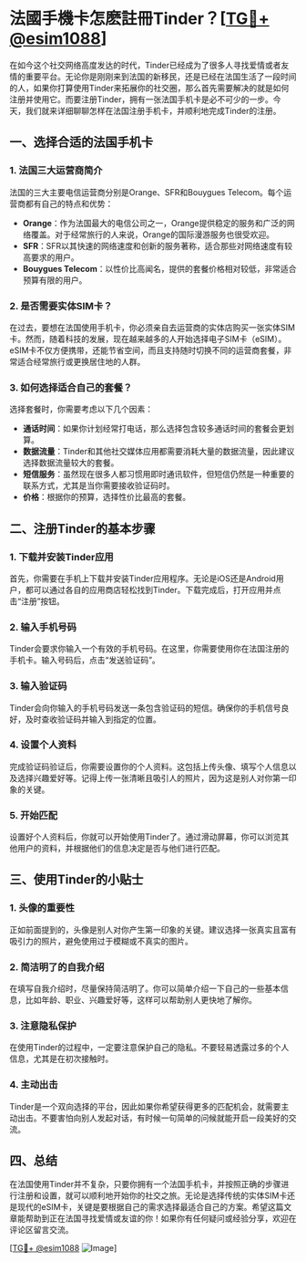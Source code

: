 # 法國手機卡怎麽註冊Tinder？[[TG💪+ @esim1088](https://t.me/s/esim1088)]

在如今这个社交网络高度发达的时代，Tinder已经成为了很多人寻找爱情或者友情的重要平台。无论你是刚刚来到法国的新移民，还是已经在法国生活了一段时间的人，如果你打算使用Tinder来拓展你的社交圈，那么首先需要解决的就是如何注册并使用它。而要注册Tinder，拥有一张法国手机卡是必不可少的一步。今天，我们就来详细聊聊怎样在法国注册手机卡，并顺利地完成Tinder的注册。

## 一、选择合适的法国手机卡

### 1. 法国三大运营商简介

法国的三大主要电信运营商分别是Orange、SFR和Bouygues Telecom。每个运营商都有自己的特点和优势：

- **Orange**：作为法国最大的电信公司之一，Orange提供稳定的服务和广泛的网络覆盖。对于经常旅行的人来说，Orange的国际漫游服务也很受欢迎。
- **SFR**：SFR以其快速的网络速度和创新的服务著称，适合那些对网络速度有较高要求的用户。
- **Bouygues Telecom**：以性价比高闻名，提供的套餐价格相对较低，非常适合预算有限的用户。

### 2. 是否需要实体SIM卡？

在过去，要想在法国使用手机卡，你必须亲自去运营商的实体店购买一张实体SIM卡。然而，随着科技的发展，现在越来越多的人开始选择电子SIM卡（eSIM）。eSIM卡不仅方便携带，还能节省空间，而且支持随时切换不同的运营商套餐，非常适合经常旅行或更换居住地的人群。

### 3. 如何选择适合自己的套餐？

选择套餐时，你需要考虑以下几个因素：

- **通话时间**：如果你计划经常打电话，那么选择包含较多通话时间的套餐会更划算。
- **数据流量**：Tinder和其他社交媒体应用都需要消耗大量的数据流量，因此建议选择数据流量较大的套餐。
- **短信服务**：虽然现在很多人都习惯用即时通讯软件，但短信仍然是一种重要的联系方式，尤其是当你需要接收验证码时。
- **价格**：根据你的预算，选择性价比最高的套餐。

## 二、注册Tinder的基本步骤

### 1. 下载并安装Tinder应用

首先，你需要在手机上下载并安装Tinder应用程序。无论是iOS还是Android用户，都可以通过各自的应用商店轻松找到Tinder。下载完成后，打开应用并点击“注册”按钮。

### 2. 输入手机号码

Tinder会要求你输入一个有效的手机号码。在这里，你需要使用你在法国注册的手机卡。输入号码后，点击“发送验证码”。

### 3. 输入验证码

Tinder会向你输入的手机号码发送一条包含验证码的短信。确保你的手机信号良好，及时查收验证码并输入到指定的位置。

### 4. 设置个人资料

完成验证码验证后，你需要设置你的个人资料。这包括上传头像、填写个人信息以及选择兴趣爱好等。记得上传一张清晰且吸引人的照片，因为这是别人对你第一印象的关键。

### 5. 开始匹配

设置好个人资料后，你就可以开始使用Tinder了。通过滑动屏幕，你可以浏览其他用户的资料，并根据他们的信息决定是否与他们进行匹配。

## 三、使用Tinder的小贴士

### 1. 头像的重要性

正如前面提到的，头像是别人对你产生第一印象的关键。建议选择一张真实且富有吸引力的照片，避免使用过于模糊或不真实的图片。

### 2. 简洁明了的自我介绍

在填写自我介绍时，尽量保持简洁明了。你可以简单介绍一下自己的一些基本信息，比如年龄、职业、兴趣爱好等，这样可以帮助别人更快地了解你。

### 3. 注意隐私保护

在使用Tinder的过程中，一定要注意保护自己的隐私。不要轻易透露过多的个人信息，尤其是在初次接触时。

### 4. 主动出击

Tinder是一个双向选择的平台，因此如果你希望获得更多的匹配机会，就需要主动出击。不要害怕向别人发起对话，有时候一句简单的问候就能开启一段美好的交流。

## 四、总结

在法国使用Tinder并不复杂，只要你拥有一个法国手机卡，并按照正确的步骤进行注册和设置，就可以顺利地开始你的社交之旅。无论是选择传统的实体SIM卡还是现代的eSIM卡，关键是要根据自己的需求选择最适合自己的方案。希望这篇文章能帮助到正在法国寻找爱情或友谊的你！如果你有任何疑问或经验分享，欢迎在评论区留言交流。

[[TG💪+ @esim1088](https://t.me/s/esim1088) ![Image](https://i.postimg.cc/4NQfJmqS/Snipaste-2025-05-13-00-14-12.png)]